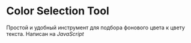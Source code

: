 # Color Selection Tool

Простой и удобный инструмент для подбора фонового цвета к цвету текста. Написан на *JavaScript*
